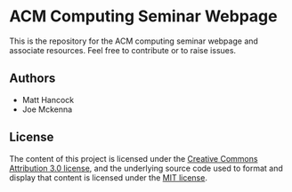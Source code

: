 # ACM Computing Seminar Webpage

This is the repository for the ACM computing seminar webpage and associate resources. Feel free to contribute or to raise issues.

## Authors

- Matt Hancock
- Joe Mckenna

## License

The content of this project is licensed under the [Creative Commons Attribution 3.0 license](http://creativecommons.org/licenses/by/3.0/deed.en_US), and the underlying source code used to format and display that content is licensed under the [MIT license](http://opensource.org/licenses/mit-license.php).
